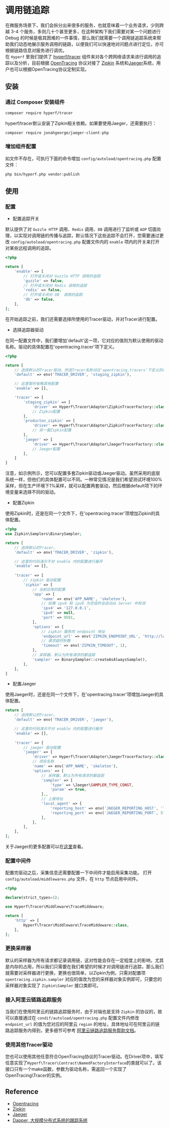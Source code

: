 # 调用链追踪

在微服务场景下，我们会拆分出来很多的服务，也就意味着一个业务请求，少则跨越 3-4 个服务，多则几十个甚至更多，在这种架构下我们需要对某一个问题进行 Debug 的时候是极其困难的一件事情，那么我们就需要一个调用链追踪系统来帮助我们动态地展示服务调用的链路，以便我们可以快速地对问题点进行定位，亦可根据链路信息对服务进行调优。   
在 `Hyperf` 里我们提供了 [hyperf/tracer](https://github.com/hyperf-cloud/tracer) 组件来对各个跨网络请求来进行调用的追踪以及分析，目前根据 [OpenTracing](https://opentracing.io) 协议对接了 [Zipkin](https://zipkin.io/) 系统和[Jaeger](https://www.jaegertracing.io/)系统，用户也可以根据OpenTracing协议定制实现。

## 安装

### 通过 Composer 安装组件

```bash
composer require hyperf/tracer
```

hyperf/tracer默认安装了Zipkin相关依赖。如果要使用Jaeger，还需要执行：

```bash
composer require jonahgeorge/jaeger-client-php
```

### 增加组件配置

如文件不存在，可执行下面的命令增加 `config/autoload/opentracing.php` 配置文件：

```bash
php bin/hyperf.php vendor:publish
```

## 使用

### 配置

- 配置追踪开关

默认提供了对 `Guzzle HTTP` 调用、`Redis` 调用、`DB` 调用进行了监听或 `AOP` 切面处理，以实现对调用链的传播与追踪，默认情况下这些追踪不会打开，您需要通过更改 `config/autoload/opentracing.php` 配置文件内的 `enable` 项内的开关来打开对某些远程调用的追踪。

```php
<?php

return [
    'enable' => [
        // 打开或关闭对 Guzzle HTTP 调用的追踪
        'guzzle' => false,
        // 打开或关闭对 Redis 调用的追踪
        'redis' => false,
        // 打开或关闭对 DB  调用的追踪
        'db' => false,
    ],
];
```

在开始追踪之前，我们还需要选择所使用的Tracer驱动，并对Tracer进行配置。

- 选择追踪器驱动

在同一配置文件中，我们要增加'default'这一项，它对应的值则为默认使用的驱动名称。驱动的具体配置在'opentracing.tracer'项下定义。

```php
<?php

return [
    // 选择默认的Tracer驱动。所选Tracer名称对应'opentracing.tracers'下定义的键。
    'default' => env('TRACER_DRIVER', 'staging_zipkin'),

    // 这里暂时省略其他配置
    'enable' => [],

    'tracer' => [
        'staging_zipkin' => [
            'driver' => Hyperf\Tracer\Adapter\ZipkinTracerFactory::class,
            // Zipkin配置
        ],
        'producton_zipkin' => [
            'driver' => Hyperf\Tracer\Adapter\ZipkinTracerFactory::class,
            // 另一套Zipkin配置
        ],
        'jaeger' => [
            'driver' => Hyperf\Tracer\Adapter\JaegerTracerFactory::class,
            // Jaeger配置
        ],
    ]
]
```

注意，如示例所示，您可以配置多套Zipkin驱动或Jaeger驱动。虽然采用的底层系统一样，但他们的具体配置可以不同。一种常见情况是我们希望测试环境100%采样，但在生产环境下1%采样，就可以配置两套驱动，然后根据default项下的环境变量来选择不同的驱动。

- 配置Zipkin

使用Zipkin时，还是在同一个文件下，在'opentracing.tracer'项增加Zipkin的具体配置。

```php
<?php
use Zipkin\Samplers\BinarySampler;

return [
    // 选择默认的Tracer。
    'default' => env('TRACER_DRIVER', 'zipkin'),

    // 这里的代码演示不对 enable 内的配置进行展开
    'enable' => [],
    
    'tracer' => [
        // zipkin 驱动配置
        'zipkin' => [
            // 当前应用的配置
            'app' => [
                'name' => env('APP_NAME', 'skeleton'),
                // 如果 ipv6 和 ipv6 为空组件会自动从 Server 中检测
                'ipv4' => '127.0.0.1',
                'ipv6' => null,
                'port' => 9501,
            ],
            'options' => [
                // zipkin 服务的 endpoint 地址
                'endpoint_url' => env('ZIPKIN_ENDPOINT_URL', 'http://localhost:9411/api/v2/spans'),
                // 请求超时秒数
                'timeout' => env('ZIPKIN_TIMEOUT', 1),
            ],
            // 采样器，默认为所有请求的都追踪
            'sampler' => BinarySampler::createAsAlwaysSample(),
        ],
    ],
]
```

- 配置Jaeger

使用Jaeger时，还是在同一个文件下，在'opentracing.tracer'项增加Jaeger的具体配置。

```php
return [
    // 选择默认的Tracer。
    'default' => env('TRACER_DRIVER', 'jaeger'),

    // 这里的代码演示不对 enable 内的配置进行展开
    'enable' => [],
    
    'tracer' => [
        // jaeger 驱动配置
        'jaeger' => [
            'driver' => Hyperf\Tracer\Adapter\JaegerTracerFactory::class,
            // 项目名称
            'name' => env('APP_NAME', 'skeleton'),
            'options' => [
                // 采样器，默认为所有请求的都追踪
                'sampler' => [
                    'type' => \Jaeger\SAMPLER_TYPE_CONST,
                    'param' => true,
                ],,
                // 上报地址
                'local_agent' => [
                    'reporting_host' => env('JAEGER_REPORTING_HOST', 'localhost'),
                    'reporting_port' => env('JAEGER_REPORTING_PORT', 5775),
                ],
            ],
        ],
    ],
];
```
关于Jaeger的更多配置可以在[这里](https://github.com/jonahgeorge/jaeger-client-php)查看。

### 配置中间件

配置完驱动之后，采集信息还需要配置一下中间件才能启用采集功能。
打开 `config/autoload/middlewares.php` 文件，在 `http` 节点启用中间件。

```php
<?php

declare(strict_types=1);

use Hyperf\Tracer\Middleware\TraceMiddeware;

return [
    'http' => [
        Hyperf\Tracer\Middleware\TraceMiddeware::class,
    ],
];
```

### 更换采样器

默认的采样器为所有请求都记录调用链，这对性能会存在一定程度上的影响，尤其是内存的占用，所以我们只需要在我们希望的时候才对调用链进行追踪，那么我们就需要对采样器进行更换，更换也很简单，以Zipkin为例，只需对配置项 `opentracing.zipkin.sampler` 对应的值改为您的采样器对象实例即可，只要您的采样器对象实现了 `Zipkin\Sampler` 接口类即可。

### 接入阿里云链路追踪服务

当我们在使用阿里云的链路追踪服务时，由于对端也是支持 `Zipkin` 的协议的，故可以直接通过在 `condif/autoload/opentracing.php` 配置文件内修改 `endpoint_url` 的值为您对应的阿里云 `region` 的地址，具体地址可在阿里云的链路追踪服务内得到，更多细节可参考 [阿里云链路追踪服务帮助文档](https://help.aliyun.com/document_detail/100031.html?spm=a2c4g.11186623.6.547.68f974dcZlg4Mv)。

### 使用其他Tracer驱动

您也可以使用其他任意符合OpenTracing协议的Tracer驱动。在Driver项中，填写任意实现了`Hyperf\Tracer\Contract\NamedFactoryInterface`的类就可以了。该接口只有一个make函数，参数为驱动名称，需返回一个实现了OpenTracing\Tracer的实例。

## Reference

- [Opentracing](https://opentracing.io)
- [Zipkin](https://zipkin.io/)
- [Jaeger](https://www.jaegertracing.io/)
- [Dapper, 大规模分布式系统的跟踪系统](https://bigbully.github.io/Dapper-translation/)
